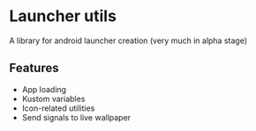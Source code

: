# Launcher utils
A library for android launcher creation (very much in alpha stage)

## Features
- App loading
- Kustom variables
- Icon-related utilities
- Send signals to live wallpaper